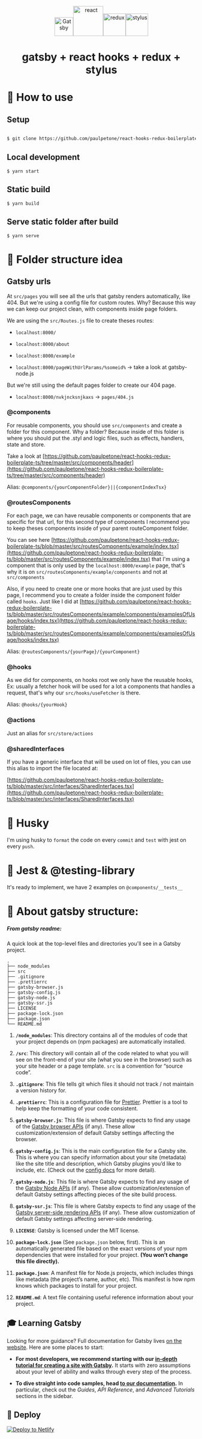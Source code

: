 <p  align="center">
<img  alt="Gatsby"  src="https://javascriptforwp.com/wp-content/uploads/2019/03/badge-gatsby.png"  width="50"  /><img  alt="react"  src="https://upload.wikimedia.org/wikipedia/commons/thumb/a/a7/React-icon.svg/1200px-React-icon.svg.png"  width="80"  /><img  alt="redux"  src="https://res.cloudinary.com/practicaldev/image/fetch/s--heipuOTP--/c_limit%2Cf_auto%2Cfl_progressive%2Cq_auto%2Cw_880/https://redux.js.org/img/redux.svg"  width="60"  /><img  alt="stylus"  src="https://cdn.freebiesupply.com/logos/large/2x/stylus-logo-png-transparent.png"  width="60" />
</p>

<h1  align="center">

gatsby + react hooks + redux + stylus

</h1>

  

# 🧶 How to use

  

## Setup

  

```sh

$ git clone https://github.com/paulpetone/react-hooks-redux-boilerplate.git && cd react-hooks-redux-boilerplate && yarn

```

  

## Local development

  

`$ yarn start`

  

## Static build

  

`$ yarn build`

  

## Serve static folder after build

  

`$ yarn serve`

  

# 📁 Folder structure idea

  

## Gatsby urls

  

At `src/pages` you will see all the urls that gatsby renders automatically, like 404.
But we're using a config file for custom routes. Why? Because this way we can keep our project clean, with components inside page folders.

We are using the `src/Routes.js` file to create theses routes:

-  `localhost:8000/`

-  `localhost:8000/about`

-  `localhost:8000/example`

-  `localhost:8000/pageWithUrlParams/%someid%` -> take a look at gatsby-node.js

But we're still using the default pages folder to create our 404 page.

-  `localhost:8000/nvkjncksnjkaxs` -> `pages/404.js`

  

### @components

  

For reusable components, you should use `src/components` and create a folder for this component. Why a folder? Because inside of this folder is where you should put the .styl and logic files, such as effects, handlers, state and store.

  

Take a look at [https://github.com/paulpetone/react-hooks-redux-boilerplate-ts/tree/master/src/components/header](https://github.com/paulpetone/react-hooks-redux-boilerplate-ts/tree/master/src/components/header)

  

Alias: `@components/{yourComponentFolder}||{componentIndexTsx}`

  

### @routesComponents

  

For each page, we can have reusable components or components that are specific for that url, for this second type of components I recommend you to keep theses components inside of your parent routeComponent folder.

  

You can see here [https://github.com/paulpetone/react-hooks-redux-boilerplate-ts/blob/master/src/routesComponents/example/index.tsx](https://github.com/paulpetone/react-hooks-redux-boilerplate-ts/blob/master/src/routesComponents/example/index.tsx) that I'm using a component that is only used by the `localhost:8000/example` page, that's why it is on `src/routesComponents/example/components` and not at `src/components`

  

Also, if you need to create one or more hooks that are just used by this page, I recommend you to create a folder inside the component folder called `hooks`. Just like I did at [https://github.com/paulpetone/react-hooks-redux-boilerplate-ts/blob/master/src/routesComponents/example/components/examplesOfUsage/hooks/index.tsx](https://github.com/paulpetone/react-hooks-redux-boilerplate-ts/blob/master/src/routesComponents/example/components/examplesOfUsage/hooks/index.tsx)

  

Alias: `@routesComponents/{yourPage}/{yourComponent}`

  

### @hooks

  

As we did for components, on hooks root we only have the reusable hooks, Ex: usually a fetcher hook will be used for a lot a components that handles a request, that's why our `src/hooks/useFetcher` is there.

  

Alias: `@hooks/{yourHook}`

  

### @actions

  

Just an alias for `src/store/actions`

  

### @sharedInterfaces

  

If you have a generic interface that will be used on lot of files, you can use this alias to import the file located at:

[https://github.com/paulpetone/react-hooks-redux-boilerplate-ts/blob/master/src/interfaces/SharedInterfaces.tsx](https://github.com/paulpetone/react-hooks-redux-boilerplate-ts/blob/master/src/interfaces/SharedInterfaces.tsx)

  

# 🐺 Husky

  

I'm using husky to `format` the code on every `commit` and `test` with jest on every `push`.

  

# 🧪 Jest & @testing-library

  

It's ready to implement, we have 2 examples on `@components/__tests__`

  

# 🚀 About gatsby structure:

  

##### From gatsby readme:

A quick look at the top-level files and directories you'll see in a Gatsby project.

    .
    ├── node_modules
    ├── src
    ├── .gitignore
    ├── .prettierrc
    ├── gatsby-browser.js
    ├── gatsby-config.js
    ├── gatsby-node.js
    ├── gatsby-ssr.js
    ├── LICENSE
    ├── package-lock.json
    ├── package.json
    └── README.md

  

1.  **`/node_modules`**: This directory contains all of the modules of code that your project depends on (npm packages) are automatically installed.

  

2.  **`/src`**: This directory will contain all of the code related to what you will see on the front-end of your site (what you see in the browser) such as your site header or a page template. `src` is a convention for “source code”.

  

3.  **`.gitignore`**: This file tells git which files it should not track / not maintain a version history for.

  

4.  **`.prettierrc`**: This is a configuration file for [Prettier](https://prettier.io/). Prettier is a tool to help keep the formatting of your code consistent.

  

5.  **`gatsby-browser.js`**: This file is where Gatsby expects to find any usage of the [Gatsby browser APIs](https://www.gatsbyjs.org/docs/browser-apis/) (if any). These allow customization/extension of default Gatsby settings affecting the browser.

  

6.  **`gatsby-config.js`**: This is the main configuration file for a Gatsby site. This is where you can specify information about your site (metadata) like the site title and description, which Gatsby plugins you’d like to include, etc. (Check out the [config docs](https://www.gatsbyjs.org/docs/gatsby-config/) for more detail).

  

7.  **`gatsby-node.js`**: This file is where Gatsby expects to find any usage of the [Gatsby Node APIs](https://www.gatsbyjs.org/docs/node-apis/) (if any). These allow customization/extension of default Gatsby settings affecting pieces of the site build process.

  

8.  **`gatsby-ssr.js`**: This file is where Gatsby expects to find any usage of the [Gatsby server-side rendering APIs](https://www.gatsbyjs.org/docs/ssr-apis/) (if any). These allow customization of default Gatsby settings affecting server-side rendering.

  

9.  **`LICENSE`**: Gatsby is licensed under the MIT license.

  

10.  **`package-lock.json`** (See `package.json` below, first). This is an automatically generated file based on the exact versions of your npm dependencies that were installed for your project. **(You won’t change this file directly).**

  

11.  **`package.json`**: A manifest file for Node.js projects, which includes things like metadata (the project’s name, author, etc). This manifest is how npm knows which packages to install for your project.

  

12.  **`README.md`**: A text file containing useful reference information about your project.

  

## 🎓 Learning Gatsby

  

Looking for more guidance? Full documentation for Gatsby lives [on the website](https://www.gatsbyjs.org/). Here are some places to start:

  

-  **For most developers, we recommend starting with our [in-depth tutorial for creating a site with Gatsby](https://www.gatsbyjs.org/tutorial/).** It starts with zero assumptions about your level of ability and walks through every step of the process.

  

-  **To dive straight into code samples, head [to our documentation](https://www.gatsbyjs.org/docs/).** In particular, check out the _Guides_, _API Reference_, and _Advanced Tutorials_ sections in the sidebar.

  

## 💫 Deploy

  

[![Deploy to Netlify](https://www.netlify.com/img/deploy/button.svg)](https://app.netlify.com/start/deploy?repository=https://github.com/gatsbyjs/gatsby-starter-default)